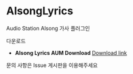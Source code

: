# AlsongLyrics
Audio Station Alsong 가사 플러그인

다운로드

- **Alsong Lyrics AUM Download**
<a href="http://blog.acidpop.kr/264" target="_blank">Download link</a>

 문의 사항은 Issue 게시판을 이용해주세요
